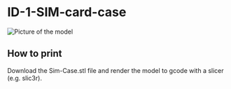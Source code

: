 # ID-1-SIM-card-case
![Picture of the model](https://github.com/ikarulus/ID-1-SIM-card-case/raw/master/pictures/model.png)

## How to print
Download the Sim-Case.stl file and render the model to gcode with a slicer (e.g. slic3r).
